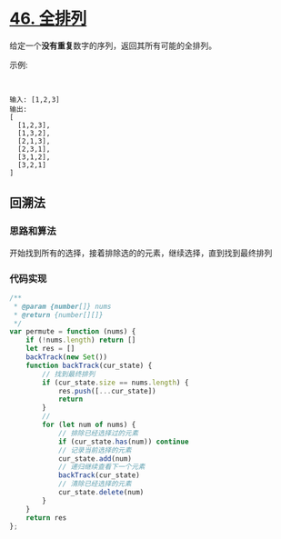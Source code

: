  # [46. 全排列](https://leetcode-cn.com/problems/permutations/)

给定一个**没有重复**数字的序列，返回其所有可能的全排列。

示例:

```


输入: [1,2,3]
输出:
[
  [1,2,3],
  [1,3,2],
  [2,1,3],
  [2,3,1],
  [3,1,2],
  [3,2,1]
]

```
## 回溯法

### 思路和算法

开始找到所有的选择，接着排除选的的元素，继续选择，直到找到最终排列


### 代码实现
```js
/**
 * @param {number[]} nums
 * @return {number[][]}
 */
var permute = function (nums) {
    if (!nums.length) return []
    let res = []
    backTrack(new Set())
    function backTrack(cur_state) {
      	// 找到最终排列
        if (cur_state.size == nums.length) {
            res.push([...cur_state])
            return
        }
      	// 
        for (let num of nums) {
          	// 排除已经选择过的元素
            if (cur_state.has(num)) continue
          	// 记录当前选择的元素
            cur_state.add(num)
          	// 递归继续查看下一个元素
            backTrack(cur_state)
          	// 清除已经选择的元素
            cur_state.delete(num)
        }
    }
    return res
};
```

